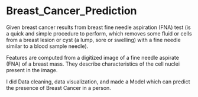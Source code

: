 # Breast_Cancer_Prediction
Given breast cancer results from breast fine needle aspiration (FNA) test (is a quick and simple procedure to perform, which removes some fluid or cells from a breast lesion or cyst (a lump, sore or swelling) with a fine needle similar to a blood sample needle). 

Features are computed from a digitized image of a fine needle aspirate (FNA) of a breast mass. They describe characteristics of the cell nuclei present in the image.

I did Data cleaning, data visualization, and made a Model which can predict the presence of Breast Cancer in a person.
